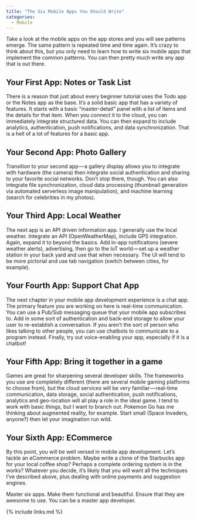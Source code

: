 ```yaml
---
title: "The Six Mobile Apps You Should Write"
categories:
  - Mobile
---
```


Take a look at the mobile apps on the app stores and you will see patterns emerge. The same pattern is repeated time and time again. It’s crazy to think about this, but you only need to learn how to write six mobile apps that implement the common patterns. You can then pretty much write any app that is out there.

## Your First App: Notes or Task List

There is a reason that just about every beginner tutorial uses the Todo app or the Notes app as the base. It’s a solid basic app that has a variety of features. It starts with a basic “master-detail” panel with a list of items and the details for that item. When you connect it to the cloud, you can immediately integrate structured data. You can then expand to include analytics, authentication, push notifications, and data synchronization. That is a hell of a lot of features for a basic app.

## Your Second App: Photo Gallery

Transition to your second app — a gallery display allows you to integrate with hardware (the camera) then integrate social authentication and sharing to your favorite social networks. Don’t stop there, though. You can also integrate file synchronization, cloud data processing (thumbnail generation via automated serverless image manipulation), and machine learning (search for celebrities in my photos).

## Your Third App: Local Weather

The next app is an API driven information app. I generally use the local weather. Integrate an API (OpenWeatherMap), include GPS integration. Again, expand it to beyond the basics. Add in-app notifications (severe weather alerts), advertising, then go to the IoT world — set up a weather station in your back yard and use that when necessary. The UI will tend to be more pictorial and use tab navigation (switch between cities, for example).

## Your Fourth App: Support Chat App

The next chapter in your mobile app development experience is a chat app. The primary feature you are working on here is real-time communication. You can use a Pub/Sub messaging queue that your mobile app subscribes to. Add in some sort of authentication and back-end storage to allow your user to re-establish a conversation. If you aren’t the sort of person who likes talking to other people, you can use chatbots to communicate to a program instead. Finally, try out voice-enabling your app, especially if it is a chatbot!

## Your Fifth App: Bring it together in a game

Games are great for sharpening several developer skills. The frameworks you use are completely different (there are several mobile gaming platforms to choose from), but the cloud services will be very familiar — real-time communication, data storage, social authentication, push notifications, analytics and geo-location will all play a role in the ideal game. I tend to work with basic things, but I want to branch out. Pokemon Go has me thinking about augmented reality, for example. Start small (Space Invaders, anyone?) then let your imagination run wild.

## Your Sixth App: ECommerce

By this point, you will be well versed in mobile app development. Let’s tackle an eCommerce problem. Maybe write a clone of the Starbucks app for your local coffee shop? Perhaps a complete ordering system is in the works? Whatever you decide, it’s likely that you will want all the techniques I’ve described above, plus dealing with online payments and suggestion engines.

Master six apps. Make them functional and beautiful. Ensure that they are awesome to use. You can be a master app developer.

{% include links.md %}
